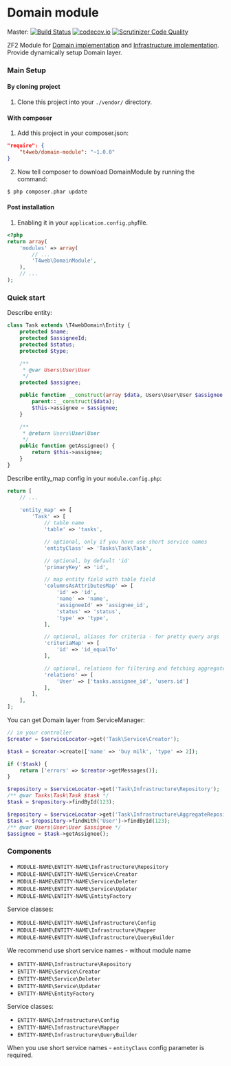 # Domain module

Master:
[![Build Status](https://travis-ci.org/t4web/DomainModule.svg?branch=master)](https://travis-ci.org/t4web/DomainModule)
[![codecov.io](http://codecov.io/github/t4web/DomainModule/coverage.svg?branch=master)](http://codecov.io/github/t4web/DomainModule?branch=master)
[![Scrutinizer Code Quality](https://scrutinizer-ci.com/g/t4web/DomainModule/badges/quality-score.png?b=master)](https://scrutinizer-ci.com/g/t4web/DomainModule/?branch=master)

ZF2 Module for [Domain implementation](https://github.com/t4web/Domain) and [Infrastructure implementation](https://github.com/t4web/Infrastructure). 
Provide dynamically setup Domain layer.

### Main Setup

#### By cloning project

1. Clone this project into your `./vendor/` directory.

#### With composer

1. Add this project in your composer.json:

```json
"require": {
    "t4web/domain-module": "~1.0.0"
}
```

2. Now tell composer to download DomainModule by running the command:

```bash
$ php composer.phar update
```

#### Post installation

1. Enabling it in your `application.config.php`file.

```php
<?php
return array(
    'modules' => array(
        // ...
        'T4web\DomainModule',
    ),
    // ...
);
```

### Quick start

Describe entity:
```php
class Task extends \T4webDomain\Entity {
    protected $name;
    protected $assigneeId;
    protected $status;
    protected $type;

    /**
     * @var Users\User\User
     */
    protected $assignee;

    public function __construct(array $data, Users\User\User $assignee = null) {
        parent::__construct($data);
        $this->assignee = $assignee;
    }

    /**
     * @return Users\User\User
     */
    public function getAssignee() {
        return $this->assignee;
    }
}
```

Describe entity_map config in your `module.config.php`:
```php
return [
    // ...
    
    'entity_map' => [
        'Task' => [
            // table name
            'table' => 'tasks',

            // optional, only if you have use short service names
            'entityClass' => 'Tasks\Task\Task',

            // optional, by default 'id'
            'primaryKey' => 'id',

            // map entity field with table field
            'columnsAsAttributesMap' => [
                'id' => 'id',
                'name' => 'name',
                'assigneeId' => 'assignee_id',
                'status' => 'status',
                'type' => 'type',
            ],

            // optional, aliases for criteria - for pretty query args
            'criteriaMap' => [
                'id' => 'id_equalTo'
            ],

            // optional, relations for filtering and fetching aggregate entity
            'relations' => [
                'User' => ['tasks.assignee_id', 'users.id']
            ],
        ],
    ],
];
```

You can get Domain layer from ServiceManager:
```php
// in your controller
$creator = $serviceLocator->get('Task\Service\Creator');

$task = $creator->create(['name' => 'buy milk', 'type' => 2]);

if (!$task) {
    return ['errors' => $creator->getMessages()];
}

$repository = $serviceLocator->get('Task\Infrastructure\Repository');
/** @var Tasks\Task\Task $task */
$task = $repository->findById(123);

$repository = $serviceLocator->get('Task\Infrastructure\AggregateRepository');
$task = $repository->findWith('User')->findById(123);
/** @var Users\User\User $assignee */
$assignee = $task->getAssignee();
```

### Components
- `MODULE-NAME\ENTITY-NAME\Infrastructure\Repository`
- `MODULE-NAME\ENTITY-NAME\Service\Creator`
- `MODULE-NAME\ENTITY-NAME\Service\Deleter`
- `MODULE-NAME\ENTITY-NAME\Service\Updater`
- `MODULE-NAME\ENTITY-NAME\EntityFactory`

Service classes:
- `MODULE-NAME\ENTITY-NAME\Infrastructure\Config`
- `MODULE-NAME\ENTITY-NAME\Infrastructure\Mapper`
- `MODULE-NAME\ENTITY-NAME\Infrastructure\QueryBuilder`

We recommend use short service names - without module name

- `ENTITY-NAME\Infrastructure\Repository`
- `ENTITY-NAME\Service\Creator`
- `ENTITY-NAME\Service\Deleter`
- `ENTITY-NAME\Service\Updater`
- `ENTITY-NAME\EntityFactory`

Service classes:
- `ENTITY-NAME\Infrastructure\Config`
- `ENTITY-NAME\Infrastructure\Mapper`
- `ENTITY-NAME\Infrastructure\QueryBuilder`

When you use short service names - `entityClass` config parameter is required.
